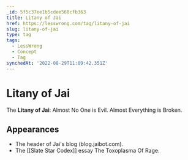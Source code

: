 ```yaml
---
_id: 5f5c37ee1b5cdee568cfb363
title: Litany of Jai
href: https://lesswrong.com/tag/litany-of-jai
slug: litany-of-jai
type: tag
tags:
  - LessWrong
  - Concept
  - Tag
synchedAt: '2022-08-29T11:09:42.351Z'
---
```

# Litany of Jai

The **Litany of Jai**: Almost No One is Evil. Almost Everything is Broken.

## Appearances

- The header of Jai's blog (blog.jaibot.com).
- The [[Slate Star Codex]] essay The Toxoplasma Of Rage.